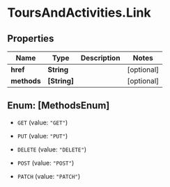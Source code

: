 # ToursAndActivities.Link

## Properties

Name | Type | Description | Notes
------------ | ------------- | ------------- | -------------
**href** | **String** |  | [optional] 
**methods** | **[String]** |  | [optional] 



## Enum: [MethodsEnum]


* `GET` (value: `"GET"`)

* `PUT` (value: `"PUT"`)

* `DELETE` (value: `"DELETE"`)

* `POST` (value: `"POST"`)

* `PATCH` (value: `"PATCH"`)




